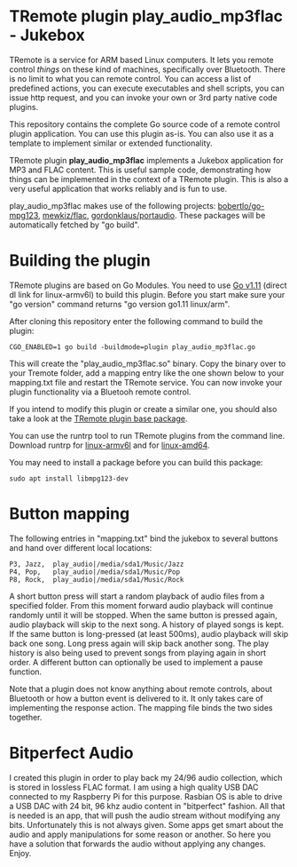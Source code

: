 # TRemote plugin play_audio_mp3flac - Jukebox

TRemote is a service for ARM based Linux computers. It lets you remote control *things* on these kind of machines, specifically over Bluetooth. There is no limit to what you can remote control. You can access a list of predefined actions, you can execute executables and shell scripts, you can issue http request, and you can invoke your own or 3rd party native code plugins.

This repository contains the complete Go source code of a remote control plugin application. You can use this plugin as-is. You can also use it as a template to implement similar or extended functionality.

TRemote plugin **play_audio_mp3flac** implements a Jukebox application for MP3 and FLAC content.
This is useful sample code, demonstrating how things can be implemented in the 
context of a TRemote plugin. This is also a very useful application 
that works reliably and is fun to use.

play_audio_mp3flac makes use of the following projects: [bobertlo/go-mpg123](http://github.com/bobertlo/go-mpg123), [mewkiz/flac](http://github.com/mewkiz/flac), [gordonklaus/portaudio](http://github.com/gordonklaus/portaudio). These packages will be automatically fetched by "go build".

# Building the plugin

TRemote plugins are based on Go Modules. You need to use [Go v1.11](https://dl.google.com/go/go1.11.linux-armv6l.tar.gz) (direct dl link for linux-armv6l) to build this plugin. Before you start make sure your "go version" command returns "go version go1.11 linux/arm".

After cloning this repository enter the following command to build the plugin:

```
CGO_ENABLED=1 go build -buildmode=plugin play_audio_mp3flac.go
```
This will create the "play_audio_mp3flac.so" binary. Copy the binary over to your Tremote folder, add a mapping entry like the one shown below to your mapping.txt file and restart the TRemote service. You can now invoke your plugin functionality via a Bluetooh remote control.

If you intend to modify this plugin or create a similar one, you should also take a look at the [TRemote plugin base package](https://github.com/mehrvarz/tremote_plugin).

You can use the runtrp tool to run TRemote plugins from the command line. Download runtrp for [linux-armv6l](https://github.com/mehrvarz/tremote_plugin/tree/master/bin.linux.ARM6) and for [linux-amd64](https://github.com/mehrvarz/tremote_plugin/tree/master/bin.linux.AMD64).

You may need to install a package before you can build this package:

```
sudo apt install libmpg123-dev
```


# Button mapping

The following entries in "mapping.txt" bind the jukebox to several buttons and hand over different local locations:

```
P3, Jazz,  play_audio|/media/sda1/Music/Jazz
P4, Pop,   play_audio|/media/sda1/Music/Pop
P8, Rock,  play_audio|/media/sda1/Music/Rock
```

A short button press will start a random playback of audio files from a specified folder. 
From this moment forward audio playback will continue randomly until it will be stopped. 
When the same button is pressed again, audio playback will skip to the next song. 
A history of played songs is kept. If the same button is long-pressed (at least 500ms), 
audio playback will skip back one song. Long press again will skip back 
another song. The play history is also being used to prevent songs from 
playing again in short order. A different button can optionally be used 
to implement a pause function.

Note that a plugin does not know anything about remote controls, about Bluetooth or how a button event is delivered to it. It only takes care of implementing the response action. The mapping file binds the two sides together.


# Bitperfect Audio

I created this plugin in order to play back my 24/96 audio collection, which is stored in lossless FLAC format. 
I am using a high quality USB DAC connected to my Raspberry Pi for this purpose.
Rasbian OS is able to drive a USB DAC with 24 bit, 96 khz audio content in "bitperfect" fashion.
All that is needed is an app, that will push the audio stream without modifying any bits.
Unfortunately this is not always given. Some apps get smart about the audio and apply manipulations for some reason or another.
So here you have a solution that forwards the audio without applying any changes. Enjoy.


